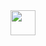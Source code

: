 <div style='display: inline'>
<img width='40' height='40' src="https://cdn.jsdelivr.net/gh/devicons/devicon/icons/python/python-original.svg" />
</div>

